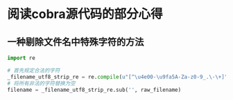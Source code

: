 
# 阅读cobra源代码的部分心得

## 一种剔除文件名中特殊字符的方法

```python
import re

# 首先规定合法的字符
_filename_utf8_strip_re = re.compile(u"[^\u4e00-\u9fa5A-Za-z0-9_.\-\+]")
# 将所有非法的字符替换为空
filename = _filename_utf8_strip_re.sub('', raw_filename)

```

